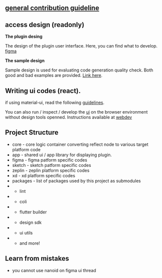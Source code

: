 ## [general contribution guideline](https://github.com/bridgedxyz/contributing-and-license)

## access design (readonly)

**The plugin desing**

The design of the plugin user interface. Here, you can find what to develop.
[figma](https://www.figma.com/file/4hqwYFw6FKw1njvzEl3VUh/figma-plugin?node-id=0%3A1)

**The sample design**

Sample design is used for evaluating code generation quality check. Both good and bad examples are provided. [Link here](https://www.figma.com/file/iypAHagtcSp3Osfo2a7EDz/?node-id=164%3A2621).

## Writing ui codes (react).

if using material-ui, read the following [guidelines](https://material-ui.com/guides/minimizing-bundle-size/).

You can also run / inspect / develop the [ui](./ui) on the browser environment without design tools openned. Instructions available at [webdev](./webdev)

## Project Structure

- core - core logic container converting reflect node to various target platform code
- app - shared ui / app library for displaying plugin.
- figma - figma patform specific codes
- sketch - sketch patform specific codes
- zeplin - zeplin platform specific codes
- xd - xd platform specific codes
- packages - list of packages used by this project as submodules
- - lint
- - coli
- - flutter builder
- - design sdk
- - ui utils
- - and more!

## Learn from mistakes

- you cannot use nanoid on figma ui thread
